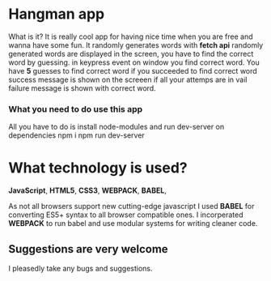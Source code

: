# Hangman app

What is it?  It is really cool app for having nice time when you are free and wanna have some fun. It randomly generates words with __fetch api__ randomly generated words are displayed in the screen, you have to find the correct word by guessing. in keypress event on window you find correct word. You have __5__ guesses to find correct word if you succeeded to find correct word success message is shown on the screeen if all your attemps are in vail failure message is shown with correct word.

### What you need to do use this app
All you have to do is install node-modules and run dev-server on dependencies
npm i
npm run dev-server

# What technology is used?
__JavaScript__, __HTML5__, __CSS3__, __WEBPACK__, __BABEL__, 


 
As not all browsers support new cutting-edge javascript I used __BABEL__ for converting ES5+ syntax to all browser compatible ones. I incorperated __WEBPACK__ to run babel and use modular systems for writing cleaner code.

## Suggestions  are very welcome
I pleasedly take any bugs and suggestions.
